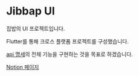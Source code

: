# Jibbap UI

집밥의 UI 프로젝트입니다.

Flutter를 통해 크로스 플랫폼 프로젝트를 구성했습니다.

[api 명세](https://docs.google.com/spreadsheets/d/1zKqUAQj5LeInBenbU1jQ8F-4PW54JoegskPVN9Yxbog/edit?usp=sharing)의 전체 기능을 구현하는 것을 목표로 하겠습니다.

[Notion 페이지](https://shadow-numeric-4ae.notion.site/b46571f6b81a4591b0e4c75284af831d?pvs=4)

